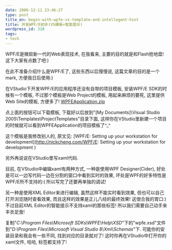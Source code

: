 ```yaml
---
date: 2006-12-11 23:46:27
type: post
title_en: begin-with-wpfe-vs-template-and-intellegent-hint
title: 开发WPF/E初步(VS模板+智能提示)
wordpress_id: 318
tags:
- tech
---
```


WPF/E是微软新一代的Web表现技术, 在我看来, 主要的目的就是和Flash抢地盘! 这下大家有点数了吧:)

在此不准备介绍什么是WPF/E了, 这些东西以后慢慢说, 这篇文章的目的是一个mark, 方便我日后使用:)

在VStudio下开发WPF/E的应用程序还没有自带的项目模板, 安装WPF/E SDK的时候有一个模板, 不过那个模板是Web Project的模板, 用起来麻烦的要死, 这里提供Web Site的模板, 方便多了!
[WPFEApplication.zip](http://www.box.net/public/iaf7o5fts1)

点上面的按钮可以下载模板, 下载好以后放到"[My Documents]\Visual Studio 2005\Templates\ProjectTemplates"目录下面, 这样你在VStudio里新建一个项目的时候就可以看到WPFEApplication的项目模板了^_^

这个模板是我修改别人的, 原文见: [WPF/E: Setting up your workstation for development](http://nickcheng.com/WPF/E: Setting up your workstation for development )

另外再说说在VStudio里写xaml代码.

目前, 在VStudio中编辑xaml有两种方式, 一种是使用WPF Designer(Cider), 好处是可以一边写代码一边在分割的窗口中看到实时的效果, 坏处是WPF的好多特性是WPF/E所不支持的:( 所以写完了还要再单独的调试!

另一种是使用XML Editor来进行编辑, 虽然这样不能实时看到效果, 但也可以自己打开浏览随时查看效果, 而且这样的效果是正儿八经的最终效果! 这很合我的胃口:) 不过目前XML Editor的智能提示不支持xaml的那些标签! 所以我们需要自己动手来丰衣足食!

复制"_C:\Program Files\Microsoft SDKs\WPFE\Help\XSD_"下的"wpfe.xsd"文件到"_D:\Program Files\Microsoft Visual Studio 8\Xml\Schemas_"下. 可能你的安装目录和我会有一些不同, 找到对应的目录就对了! 这时你再在VStudio中打开你的xaml文件, 哈哈, 标签都支持了!
